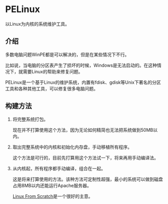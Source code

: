 # PELinux
以Linux为内核的系统维护工具。

## 介绍
多数电脑问题WinPE都是可以解决的，但是在某些情况下不行。

比如说，当电脑的分区表产生了损坏的时候，Windows是无法启动的。在这种情况下，就需要Linux的帮助来修复问题。

PELinux是一个基于Linux的维护系统，内置有fdisk、gdisk等Unix下著名的分区工具和各种其他工具，可以修复很多电脑问题。

## 构建方法
1. 将完整系统打包。

   现在并不打算使用这个方法，因为无论如何精简也无法把系统做到50MB以内。
2. 取出完整系统中的内核和初始化内存盘，手动移植所有程序。

   这个方法是可行的，目前先打算用这个方法试一下，将来再用手动编译法。
3. 从内核起，所有程序都手动编译，组合在一起。

   这是将来打算使用的方法。该种方法可定制性超强，最小的系统可以做到磁盘占用8MB以内还能运行Apache服务器。

   [Linux From Scratch](https://linuxfromscratch.org)是一个很好的主意。
